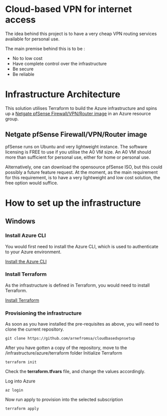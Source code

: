 # Cloud-based VPN for internet access
The idea behind this project is to have a very cheap VPN routing services available for personal use.


The main premise behind this is to be :
- No to low cost
- Have complete control over the infrastructure
- Be secure
- Be reliable

# Infrastructure Architecture
This solution utilises Terraform to build the Azure infrastructure and spins up a [Netgate pfSense Firewall/VPN/Router image](https://azuremarketplace.microsoft.com/en-us/marketplace/apps/netgate.netgate-pfsense-azure-fw-vpn-router) in an Azure resource group.

## Netgate pfSense Firewall/VPN/Router image
pfSense runs on Ubuntu and very lightweight instance.  The software licensing is FREE to use if you utilise the A0 VM size.  An A0 VM should more than sufficient for personal use, either for home or personal use.

Alternatively, one can download the opensource pfSense ISO, but this could possibly a future feature request. At the moment, as the main requirement for this requirement, is to have a very lightweight and low cost solution, the free option would suffice.

# How to set up the infrastructure

## Windows

### Install Azure CLI
You would first need to install the Azure CLI, which is used to authenticate to your Azure environment.

[Install the Azure CLI](https://docs.microsoft.com/en-us/cli/azure/install-azure-cli?view=azure-cli-latest)


### Install Terraform
As the infrastructure is defined in Terraform, you would need to install Terraform.


[Install Terraform](https://www.terraform.io/downloads.html)


### Provisioning the infrastructure
As soon as you have installed the pre-requisites as above, you will need to clone the current repository.

```
git clone https://github.com/arnefromsa/cloudbasedvpnsetup
```

After you have gotten a copy of the repository, move to the /infrastructure/azure/terraform folder
Initialize Terraform
```
terraform init
```

Check the **terraform.tfvars** file, and change the values accordingly.

Log into Azure

```
az login
```

Now run apply to provision into the selected subscription
```
terraform apply
```


